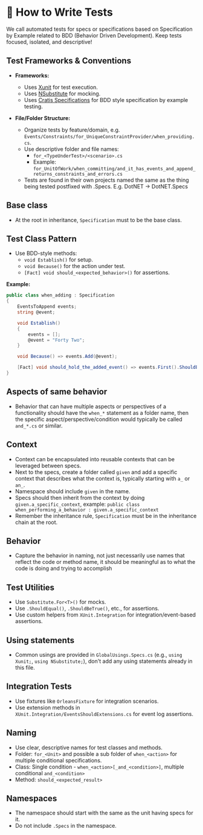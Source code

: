 # 🧪 How to Write Tests

We call automated tests for specs or specifications based on Specification by Example related to BDD (Behavior Driven Development).
Keep tests focused, isolated, and descriptive!

## Test Frameworks & Conventions

- **Frameworks:**
  - Uses [Xunit](https://xunit.net/) for test execution.
  - Uses [NSubstitute](https://nsubstitute.github.io/) for mocking.
  - Uses [Cratis Specifications](https://github.com/Cratis/Specifications/blob/main/README.md) for BDD style specification by example testing.

- **File/Folder Structure:**
  - Organize tests by feature/domain, e.g. `Events/Constraints/for_UniqueConstraintProvider/when_providing.cs`.
  - Use descriptive folder and file names:
    - `for_<TypeUnderTest>/<scenario>.cs`
    - Example: `for_UnitOfWork/when_committing/and_it_has_events_and_append_returns_constraints_and_errors.cs`
  - Tests are found in their own projects named the same as the thing being tested postfixed with .Specs. E.g. DotNET -> DotNET.Specs

## Base class

- At the root in inheritance, `Specification` must to be the base class.

## Test Class Pattern

- Use BDD-style methods:
  - `void Establish()` for setup.
  - `void Because()` for the action under test.
  - `[Fact] void should_<expected_behavior>()` for assertions.

**Example:**

```csharp
public class when_adding : Specification
{
    EventsToAppend events;
    string @event;

    void Establish()
    {
        events = [];
        @event = "Forty Two";
    }

    void Because() => events.Add(@event);

    [Fact] void should_hold_the_added_event() => events.First().ShouldEqual(@event);
}
```

## Aspects of same behavior

- Behavior that can have multiple aspects or perspectives of a functionality should have the `when_*` statement as a folder name, then the specific aspect/perspective/condition would typically be called `and_*.cs` or similar.

## Context

- Context can be encapsulated into reusable contexts that can be leveraged between specs.
- Next to the specs, create a folder called `given` and add a specific context that describes what the context is, typically starting with `a_` or `an_`.
- Namespace should include `given` in the name.
- Specs should then inherit from the context by doing `given.a_specific_context`, example: `public class when_performing_a_behavior : given.a_specific_context`
- Remember the inheritance rule, `Specification` must be in the inheritance chain at the root.

## Behavior

- Capture the behavior in naming, not just necessarily use names that reflect the code or method name, it should be meaningful as to what the code is doing and trying to accomplish

## Test Utilities

- Use `Substitute.For<T>()` for mocks.
- Use `.ShouldEqual()`, `.ShouldBeTrue()`, etc., for assertions.
- Use custom helpers from `XUnit.Integration` for integration/event-based assertions.

## Using statements

- Common usings are provided in `GlobalUsings.Specs.cs` (e.g., `using Xunit;`, `using NSubstitute;`), don't add any using statements already in this file.

## Integration Tests

- Use fixtures like `OrleansFixture` for integration scenarios.
- Use extension methods in `XUnit.Integration/EventsShouldExtensions.cs` for event log assertions.

## Naming

- Use clear, descriptive names for test classes and methods.
- Folder: `for_<Unit>` and possible a sub folder of `when_<action>` for multiple conditional specifications.
- Class: Single condition - `when_<action>[_and_<condition>]`, multiple conditional `and_<condition>`
- Method: `should_<expected_result>`

## Namespaces

- The namespace should start with the same as the unit having specs for it.
- Do not include `.Specs` in the namespace.
